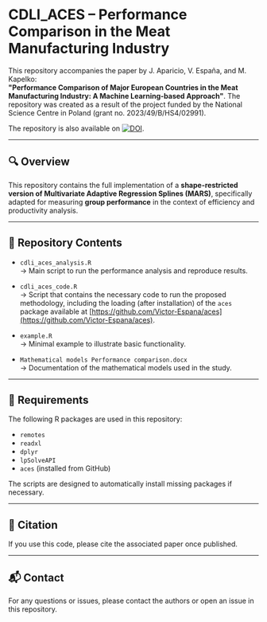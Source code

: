 # CDLI_ACES – Performance Comparison in the Meat Manufacturing Industry

This repository accompanies the paper by J. Aparicio, V. España, and M. Kapelko:  
**"Performance Comparison of Major European Countries in the Meat Manufacturing Industry: A Machine Learning-based Approach"**. The repository was created as a result of the project funded by the National Science Centre in Poland (grant no. 2023/49/B/HS4/02991).

The repository is also available on [![DOI](https://zenodo.org/badge/DOI/10.5281/zenodo.15097930.svg)](https://doi.org/10.5281/zenodo.15097930).

---

## 🔍 Overview

This repository contains the full implementation of a **shape-restricted version of Multivariate Adaptive Regression Splines (MARS)**, specifically adapted for measuring **group performance** in the context of efficiency and productivity analysis.

---

## 📂 Repository Contents

- `cdli_aces_analysis.R`  
  → Main script to run the performance analysis and reproduce results.

- `cdli_aces_code.R`  
  → Script that contains the necessary code to run the proposed methodology, including the loading (after installation) of the `aces` package available at [https://github.com/Victor-Espana/aces](https://github.com/Victor-Espana/aces).

- `example.R`  
  → Minimal example to illustrate basic functionality.

- `Mathematical models Performance comparison.docx`  
  → Documentation of the mathematical models used in the study.

---

## 🧪 Requirements

The following R packages are used in this repository:

- `remotes`
- `readxl`
- `dplyr`
- `lpSolveAPI`
- `aces` (installed from GitHub)

The scripts are designed to automatically install missing packages if necessary.

---

## 📝 Citation

If you use this code, please cite the associated paper once published.

---

## 📬 Contact

For any questions or issues, please contact the authors or open an issue in this repository.
